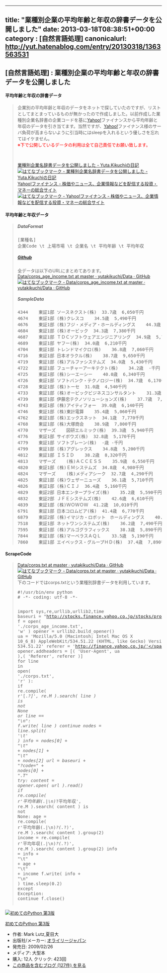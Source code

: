 
---
title: "業種別企業の平均年齢と年収の辞書データを公開しました"
date: 2013-03-18T08:38:51+00:00
category : [自然言語処理]
canonicalurl: http://yut.hatenablog.com/entry/20130318/1363563531
---

## [自然言語処理] : 業種別企業の平均年齢と年収の辞書データを公開しました


<div class="section">
<h4>平均年齢と年収の辞書データ</h4>

<blockquote>
    <p>企業別の平均年齢と年収のデータをネットで探していたのですが、リストとしてまとまっているものが無かったので作成しました。以前作成した業種別企業名辞書の企業コードを基に<a class="keyword" href="http://d.hatena.ne.jp/keyword/Yahoo%21">Yahoo!</a>ファイナンスから平均年齢と年収のデータを引き当てます。当然ですが、<a class="keyword" href="http://d.hatena.ne.jp/keyword/Yahoo%21">Yahoo!</a>ファイナンス様のサーバ負荷が高まらないように引当時にはsleepを入れるという優しさを忘れてはイケません。<br />
<span class="deco" style="color:#FF0000;">※下で公開しているデータの利用は全て自己責任でお願い致します。</span></p><br />
<p><a href="http://d.hatena.ne.jp/yutakikuchi/20130210/1360456363">業種別企業名辞書データを公開しました - Yuta.Kikuchiの日記</a> <a href="http://b.hatena.ne.jp/entry/d.hatena.ne.jp/yutakikuchi/20130210/1360456363"><img src="http://b.hatena.ne.jp/entry/image/http://d.hatena.ne.jp/yutakikuchi/20130210/1360456363" alt="はてなブックマーク - 業種別企業名辞書データを公開しました - Yuta.Kikuchiの日記" border="0" /></a><br />
<a href="http://finance.yahoo.co.jp/">Yahoo!ファイナンス - 株価やニュース、企業情報などを配信する投資・マネーの総合サイト</a> <a href="http://b.hatena.ne.jp/entry/finance.yahoo.co.jp/"><img src="http://b.hatena.ne.jp/entry/image/http://finance.yahoo.co.jp/" alt="はてなブックマーク - Yahoo!ファイナンス - 株価やニュース、企業情報などを配信する投資・マネーの総合サイト" border="0" /></a></p>

</blockquote>

</div>
<div class="section">
<h4>平均年齢と年収データ</h4>

<blockquote>
    
<div class="section">
<h5>DataFormat</h5>
<pre class="code" data-lang="" data-unlink>[業種名]
企業Code \t 上場市場 \t 企業名 \t 平均年齢 \t 平均年収</pre>
</div>
<div class="section">
<h5><a class="keyword" href="http://d.hatena.ne.jp/keyword/Github">Github</a></h5>
<p>全データは以下のURLにまとめてあります。<br />
<a href="https://github.com/yutakikuchi/Data/blob/master/corps_age_income.txt">Data/corps_age_income.txt at master · yutakikuchi/Data · GitHub</a> <a href="http://b.hatena.ne.jp/entry/s/github.com/yutakikuchi/Data/blob/master/corps_age_income.txt"><img src="http://b.hatena.ne.jp/entry/image/https://github.com/yutakikuchi/Data/blob/master/corps_age_income.txt" alt="はてなブックマーク - Data/corps_age_income.txt at master · yutakikuchi/Data · GitHub" border="0" /></a><br />
</p>

</div>
<div class="section">
<h5>SampleData</h5>
<pre class="code" data-lang="" data-unlink>4344    東証1部 ソースネクスト(株)  33.7歳  6,050千円
4674    東証1部 (株)クレスコ    34.5歳  5,490千円
4676    東証1部 (株)フジ・メディア・ホールディングス    44.3歳  15,100千円
4684    東証1部 (株)オービック  34.3歳  7,380千円
4687    東証1部 ＴＤＣソフトウェアエンジニアリング  34.9歳  5,790千円
4689    東証1部 ヤフー(株)  34.0歳  6,210千円
4704    東証1部 トレンドマイクロ(株)    36.8歳  7,060千円
4716    東証1部 日本オラクル(株)    38.7歳  9,650千円
4719    東証1部 (株)アルファシステムズ  34.0歳  5,430千円
4722    東証1部 フューチャーアーキテクト(株)    34.2歳  -千円
4725    東証1部 (株)シーエーシー    40.0歳  6,340千円
4726    東証1部 ソフトバンク・テクノロジー(株)  34.7歳  6,170千円
4728    東証1部 (株)トーセ  31.0歳  4,540千円
4733    東証1部 (株)オービックビジネスコンサルタント    31.3歳  5,530千円
4739    東証1部 伊藤忠テクノソリューションズ(株)    37.7歳  7,160千円
4743    東証1部 (株)アイティフォー  39.0歳  6,140千円
4746    東証1部 (株)東計電算    35.4歳  5,060千円
4762    東証1部 (株)エックスネット  34.1歳  7,770千円
4768    東証1部 (株)大塚商会    38.9歳  7,800千円
4770    マザーズ    図研エルミック(株)  39.3歳  5,940千円
4776    東証1部 サイボウズ(株)  32.8歳  5,170千円
4779    東証1部 ソフトブレーン(株)  ‐歳 -千円
4799    東証1部 (株)アグレックス    34.8歳  5,200千円
4812    東証1部 ＩＳＩＤ    38.2歳  8,320千円
4813    マザーズ    (株)ＡＣＣＥＳＳ    35.9歳  6,550千円
4820    東証1部 (株)ＥＭシステムズ  34.8歳  4,980千円
4824    マザーズ    (株)メディアシーク  32.7歳  4,290千円
4825    東証1部 (株)ウェザーニューズ    36.1歳  5,710千円
4826    東証1部 (株)ＣＩＪ  36.4歳  5,160千円
4829    東証2部 日本エンタープライズ(株)    35.2歳  5,590千円
4832    東証2部 ＪＦＥシステムズ(株)    42.6歳  6,610千円
4839    東証1部 (株)ＷＯＷＯＷ  41.2歳  10,010千円
6791    東証1部 日本コロムビア(株)  41.4歳  6,770千円
6879    東証2部 (株)イマジカ・ロボット　ホールディングス    40.4歳  7,720千円
7518    東証1部 ネットワンシステムズ(株)    36.2歳  7,490千円
7595    東証1部 (株)アルゴグラフィックス    38.3歳  5,890千円
7844    東証1部 (株)マーベラスＡＱＬ    33.5歳  5,190千円
7860    東証1部 エイベックス・グループＨＤ(株)  37.4歳  7,890千円</pre>
</div>
</blockquote>

</div>
<div class="section">
<h4>ScrapeCode</h4>

<blockquote>
    <p><a href="https://github.com/yutakikuchi/Data/blob/master/corps.txt">Data/corps.txt at master · yutakikuchi/Data · GitHub</a> <a href="http://b.hatena.ne.jp/entry/s/github.com/yutakikuchi/Data/blob/master/corps.txt"><img src="http://b.hatena.ne.jp/entry/image/https://github.com/yutakikuchi/Data/blob/master/corps.txt" alt="はてなブックマーク - Data/corps.txt at master · yutakikuchi/Data · GitHub" border="0" /></a><br />
下のコードではcorps.txtという業種別辞書データを利用しています。</p>
<pre class="hljs python" data-lang="python" data-unlink><span class="synComment">#!/usr/bin/env python</span>
<span class="synComment"># -*- coding: utf-8 -*-</span>

<span class="synPreProc">import</span> sys,re,urllib,urllib2,time
baseuri = <span class="synConstant">"http://stocks.finance.yahoo.co.jp/stocks/profile/"</span>
f = <span class="synIdentifier">open</span>( <span class="synConstant">'./corps_age_income.txt'</span>, <span class="synConstant">'w'</span> )
opener = urllib2.build_opener()
ua = <span class="synConstant">'Mozilla/5.0 (Macintosh; Intel Mac OS X 10_6_8) AppleWebKit/534.51.22 (KHTML, like Gecko) Version/5.1.1 Safari/    534.51.22'</span>
referer = <span class="synConstant">'http://finance.yahoo.co.jp/'</span>
opener.addheaders = [( <span class="synConstant">'User-Agent'</span>, ua ),( <span class="synConstant">'Referer'</span>, referer )]
<span class="synStatement">for</span> line <span class="synStatement">in</span> <span class="synIdentifier">open</span>( <span class="synConstant">'./corps.txt'</span>, <span class="synConstant">'r'</span> ):
   <span class="synStatement">if</span> re.<span class="synIdentifier">compile</span>( <span class="synConstant">r'\[.*?\]'</span>, re.M ).search( line ) <span class="synStatement">is</span> <span class="synStatement">not</span> <span class="synIdentifier">None</span> <span class="synStatement">or</span> line == <span class="synConstant">"</span><span class="synSpecial">\n</span><span class="synConstant">"</span>:
  f.write( line )
  <span class="synStatement">continue</span>
   nodes = line.split( <span class="synConstant">'</span><span class="synSpecial">\t</span><span class="synConstant">'</span> )
   info = nodes[<span class="synConstant">0</span>] + <span class="synConstant">"</span><span class="synSpecial">\t</span><span class="synConstant">"</span> + nodes[<span class="synConstant">1</span>] + <span class="synConstant">"</span><span class="synSpecial">\t</span><span class="synConstant">"</span> + nodes[<span class="synConstant">2</span>]
   url = baseuri + <span class="synConstant">"?code="</span> + nodes[<span class="synConstant">0</span>] + <span class="synConstant">".T"</span>
   <span class="synStatement">try</span>: 
  content = opener.<span class="synIdentifier">open</span>( url ).read()
  <span class="synStatement">if</span> re.<span class="synIdentifier">compile</span>( <span class="synConstant">r'<th nowrap>平均年齢</th>(.|\n)*?<th nowrap>平均年収</th>'</span>, re.M ).search( content ) <span class="synStatement">is</span> <span class="synStatement">not</span> <span class="synIdentifier">None</span>:
     age = re.<span class="synIdentifier">compile</span>( <span class="synConstant">r'<th nowrap>平均年齢</th>(.|\n)*?<td>(.*?)</td>'</span>, re.M ).search( content ).group(<span class="synConstant">2</span>)
     income = re.<span class="synIdentifier">compile</span>( <span class="synConstant">r'<th nowrap>平均年収</th>(.|\n)*?<td>(.*?)</td>'</span>, re.M ).search( content ).group(<span class="synConstant">2</span>)
     info = info + <span class="synConstant">"</span><span class="synSpecial">\t</span><span class="synConstant">"</span> + age + <span class="synConstant">"</span><span class="synSpecial">\t</span><span class="synConstant">"</span> + income 
  f.write( info + <span class="synConstant">"</span><span class="synSpecial">\n</span><span class="synConstant">"</span> )
  time.sleep(<span class="synConstant">0.2</span>)
   <span class="synStatement">except</span> <span class="synType">Exception</span>:
  <span class="synStatement">continue</span>
f.close()
</pre>
</blockquote>
<p><div class="amazlet-box"><a href="http://www.amazon.co.jp/exec/obidos/ASIN/4873113938/yutakikuchi-22/"><img src="http://ecx.images-amazon.com/images/I/41vF73wVaAL._SL160_.jpg" class="hatena-asin-detail-image" alt="初めてのPython 第3版" title="初めてのPython 第3版"></a><div class="hatena-asin-detail-info"><p class="hatena-asin-detail-title"><a href="http://www.amazon.co.jp/exec/obidos/ASIN/4873113938/yutakikuchi-22/">初めてのPython 第3版</a></p><ul><li><span class="hatena-asin-detail-label">作者:</span> Mark Lutz,夏目大</li><li><span class="hatena-asin-detail-label">出版社/メーカー:</span> <a class="keyword" href="http://d.hatena.ne.jp/keyword/%A5%AA%A5%E9%A5%A4%A5%EA%A1%BC%A5%B8%A5%E3%A5%D1%A5%F3">オライリージャパン</a></li><li><span class="hatena-asin-detail-label">発売日:</span> 2009/02/26</li><li><span class="hatena-asin-detail-label">メディア:</span> 大型本</li><li><span class="hatena-asin-detail-label">購入</span>: 12人 <span class="hatena-asin-detail-label">クリック</span>: 423回</li><li><a href="http://d.hatena.ne.jp/asin/4873113938/yutakikuchi-22" target="_blank">この商品を含むブログ (127件) を見る</a></li></ul></div><div class="hatena-asin-detail-foot"></div></div></p>

</div>

